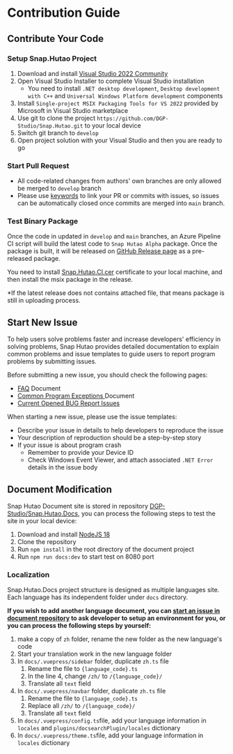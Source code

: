 # Contribution Guide

## Contribute Your Code

### Setup Snap.Hutao Project

1. Download and install [Visual Studio 2022 Community](https://visualstudio.microsoft.com/downloads/)
2. Open Visual Studio Installer to complete Visual Studio installation
   - You need to install `.NET desktop development`, `Desktop development with C++` and `Universal Windows Platform development` components
3. Install `Single-project MSIX Packaging Tools for VS 2022` provided by Microsoft in Visual Studio marketplace
4. Use git to clone the project `https://github.com/DGP-Studio/Snap.Hutao.git` to your local device 
5. Switch git branch to `develop`
6. Open project solution with your Visual Studio and then you are ready to go

### Start Pull Request

- All code-related changes from authors' own branches are only allowed be merged to `develop` branch
- Please use [keywords](https://docs.github.com/en/get-started/writing-on-github/working-with-advanced-formatting/using-keywords-in-issues-and-pull-requests) to link your PR or commits with issues, so issues can be automatically closed once commits are merged into `main` branch.

### Test Binary Package

Once the code in updated in `develop` and `main` branches, an Azure Pipeline CI script will build the latest code to `Snap Hutao Alpha` package. Once the package is built, it will be released on [GitHub Release page](https://github.com/DGP-Studio/Snap.Hutao/releases) as a pre-released package. 

You need to install [Snap.Hutao.CI.cer](https://github.com/DGP-Studio/Snap.Hutao/releases/download/2023.10.3.1/Snap.Hutao.CI.cer) certificate to your local machine, and then install the msix package in the release. 

*If the latest release does not contains attached file, that means package is still in uploading process. 

## Start New Issue

To help users solve problems faster and increase developers' efficiency in solving problems, Snap Hutao provides detailed documentation to explain common problems and issue templates to guide users to report program problems by submitting issues.

Before submitting a new issue, you should check the following pages:

- [FAQ](https://hut.ao/advanced/FAQ.html) Document
- [Common Program Exceptions ](https://hut.ao/en/advanced/exceptions.html)Document
- [Current Opened BUG Report Issues](https://github.com/DGP-Studio/Snap.Hutao/issues?q=is%3Aissue+is%3Aopen+label%3ABUG)

When starting a new issue, please use the issue templates:

- Describe your issue in details to help developers to reproduce the issue
- Your description of reproduction should be a step-by-step story
- If your issue is about program crash
  - Remember to provide your Device ID
  - Check Windows Event Viewer, and attach associated `.NET Error` details in the issue body

## Document Modification

Snap Hutao Document site is stored in repository [DGP-Studio/Snap.Hutao.Docs](https://github.com/DGP-Studio/Snap.Hutao.Docs), you can process the following steps to test the site in your local device:

1. Download and install [NodeJS 18](https://nodejs.org/en/download/)
2. Clone the repository
3. Run `npm install` in the root directory of the document project
4. Run `npm run docs:dev` to start test on 8080 port

### Localization

Snap.Hutao.Docs project structure is designed as multiple languages site. Each language has its independent folder under `docs` directory.

**If you wish to add another language document, you can [start an issue in document repository](https://github.com/DGP-Studio/Snap.Hutao.Docs/issues) to ask developer to setup an environment for you, or you can process the following steps by yourself:** 

1. make a copy of `zh` folder, rename the new folder as the new language's code
2. Start your translation work in the new language folder
3. In `docs/.vuepress/sidebar` folder, duplicate `zh.ts` file
   1. Rename the file to `{language_code}.ts`
   2. In the line 4, change `/zh/` to `/{language_code}/`
   3. Translate all `text` field
4. In `docs/.vuepress/navbar` folder, duplicate `zh.ts` file
   1. Rename the file to `{language_code}.ts`
   2. Replace all `/zh/` to `/{language_code}/`
   3. Translate all `text` field
5. In `docs/.vuepress/config.ts`file, add your language information in `locales` and `plugins/docsearchPlugin/locales` dictionary
6. In `docs/.vuepress/theme.ts`file, add your language information in `locales` dictionary